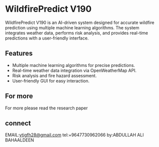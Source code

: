 # WildfirePredict V190

WildfirePredict V190 is an AI-driven system designed for accurate wildfire prediction using multiple machine learning algorithms. The system integrates weather data, performs risk analysis, and provides real-time predictions with a user-friendly interface.

## Features

- Multiple machine learning algorithms for precise predictions.
- Real-time weather data integration via OpenWeatherMap API.
- Risk analysis and fire hazard assessment.
- User-friendly GUI for easy interaction.


 ## For more 
 For more please read the research paper

## connect 

EMAIL:ytigfh28@gmail.com
tel:+9647730962066
by:ABDULLAH ALI BAHAALDEEN
